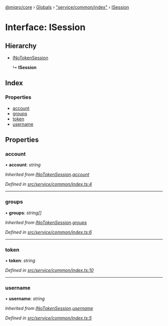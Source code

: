 [@miqro/core](../README.md) › [Globals](../globals.md) › ["service/common/index"](../modules/_service_common_index_.md) › [ISession](_service_common_index_.isession.md)

# Interface: ISession

## Hierarchy

* [INoTokenSession](_index_.inotokensession.md)

  ↳ **ISession**

## Index

### Properties

* [account](_service_common_index_.isession.md#account)
* [groups](_service_common_index_.isession.md#groups)
* [token](_service_common_index_.isession.md#token)
* [username](_service_common_index_.isession.md#username)

## Properties

###  account

• **account**: *string*

*Inherited from [INoTokenSession](_index_.inotokensession.md).[account](_index_.inotokensession.md#account)*

*Defined in [src/service/common/index.ts:4](https://github.com/claukers/miqro-core/blob/01b49b2/src/service/common/index.ts#L4)*

___

###  groups

• **groups**: *string[]*

*Inherited from [INoTokenSession](_index_.inotokensession.md).[groups](_index_.inotokensession.md#groups)*

*Defined in [src/service/common/index.ts:6](https://github.com/claukers/miqro-core/blob/01b49b2/src/service/common/index.ts#L6)*

___

###  token

• **token**: *string*

*Defined in [src/service/common/index.ts:10](https://github.com/claukers/miqro-core/blob/01b49b2/src/service/common/index.ts#L10)*

___

###  username

• **username**: *string*

*Inherited from [INoTokenSession](_index_.inotokensession.md).[username](_index_.inotokensession.md#username)*

*Defined in [src/service/common/index.ts:5](https://github.com/claukers/miqro-core/blob/01b49b2/src/service/common/index.ts#L5)*
